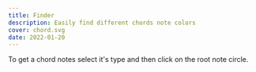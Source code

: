 ```yaml
---
title: Finder
description: Easily find different chords note colors
cover: chord.svg
date: 2022-01-20
---
```


<script setup>
import chordFinder from './finder.vue'
import { Progression, Chord, Note } from '@tonaljs/tonal'
import { notes } from '#/use/theory'
import { globalScale } from '#/use/chroma'
import { computed } from 'vue'

const chords = computed(() => Progression.fromRomanNumerals(notes[globalScale.tonic], `bII7, iim6, III7, ivm6, V7, #vm6, vim6, bVII7, VIIo7`.split(', ')))

const chordsInfo = computed(()=>chords.value.map(ch =>Chord.get(ch).notes.map(Note.simplify)))

</script>


To get a chord notes select it's type and then click on the root note circle.

<client-only >
 <chord-finder />
</client-only >


<!-- ### Secondary chords


<chroma-keys class="max-w-80" v-model:pitch="globalScale.tonic"></chroma-keys>

 {{ chords }}

<pre class="text-xs">{{ chordsInfo }}</pre>  -->